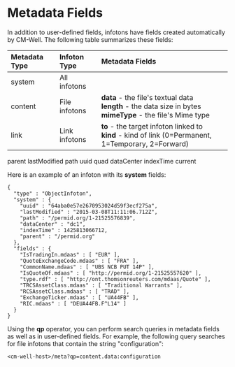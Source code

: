 # Metadata Fields #

In addition to user-defined fields, infotons have fields created automatically by CM-Well. The following table summarizes these fields:

Metadata Type | Infoton Type | Metadata Fields
:-------------|:-------------|:----------------
system | All infotons |
content | File infotons | **data** - the file's textual data<br>**length** - the data size in bytes<br>**mimeType** - the file's Mime type
link | Link infotons   | **to** - the target infoton linked to<br>**kind** - kind of link (0=Permanent, 1=Temporary, 2=Forward)

parent
lastModified
path
uuid
quad
dataCenter
indexTime
current


Here is an example of an infoton with its **system** fields:

    {
      "type" : "ObjectInfoton",
      "system" : {
    	"uuid" : "64aba0e57e2670953024d59f3ecf275a",
    	"lastModified" : "2015-03-08T11:11:06.712Z",
    	"path" : "/permid.org/1-21525576839",
    	"dataCenter" : "dc1",
    	"indexTime" : 1425813066712,
    	"parent" : "/permid.org"
      },
      "fields" : {
    	"IsTradingIn.mdaas" : [ "EUR" ],
    	"QuoteExchangeCode.mdaas" : [ "FRA" ],
    	"CommonName.mdaas" : [ "UBS NCB PUT 14P" ],
    	"IsQuoteOf.mdaas" : [ "http://permid.org/1-21525557620" ],
    	"type.rdf" : [ "http://ont.thomsonreuters.com/mdaas/Quote" ],
    	"TRCSAssetClass.mdaas" : [ "Traditional Warrants" ],
    	"RCSAssetClass.mdaas" : [ "TRAD" ],
    	"ExchangeTicker.mdaas" : [ "UA44FB" ],
    	"RIC.mdaas" : [ "DEUA44FB.F^L14" ]
      }
    }

Using the **qp** operator, you can perform search queries in metadata fields as well as in user-defined fields. For example, the following query searches for file infotons that contain the string "configuration":
    
    <cm-well-host>/meta?qp=content.data:configuration

